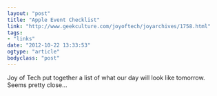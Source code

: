 ```yaml
---
layout: "post"
title: "Apple Event Checklist"
link: "http://www.geekculture.com/joyoftech/joyarchives/1758.html"
tags: 
- "links"
date: "2012-10-22 13:33:53"
ogtype: "article"
bodyclass: "post"
---
```


Joy of Tech put together a list of what our day will look like tomorrow. Seems pretty close…